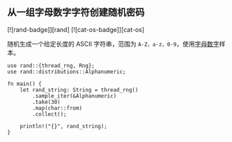 ## 从一组字母数字字符创建随机密码

<!--
> [algorithms/randomness/rand-passwd.md](https://github.com/rust-lang-nursery/rust-cookbook/blob/master/src/algorithms/randomness/rand-passwd.md)
> <br />
> commit - 8d0d2e3fb1f26e4e79a914ea332096a0ba2ba2da - 2021.01.02
-->

[![rand-badge]][rand] [![cat-os-badge]][cat-os]

随机生成一个给定长度的 ASCII 字符串，范围为 `A-Z，a-z，0-9`，使用[字母数字][`Alphanumeric`]样本。

```rust,edition2018
use rand::{thread_rng, Rng};
use rand::distributions::Alphanumeric;

fn main() {
    let rand_string: String = thread_rng()
        .sample_iter(&Alphanumeric)
        .take(30)
        .map(char::from)
        .collect();

    println!("{}", rand_string);
}
```

[`Alphanumeric`]: https://docs.rs/rand/*/rand/distributions/struct.Alphanumeric.html
